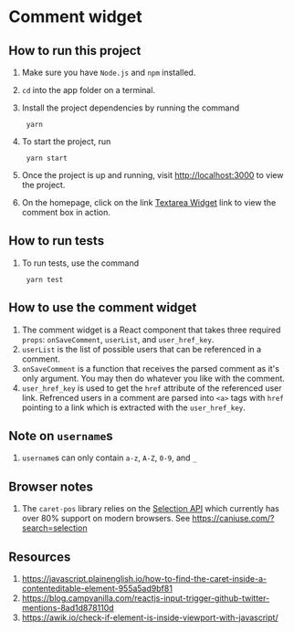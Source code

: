 # Comment widget

## How to run this project

1. Make sure you have `Node.js` and `npm` installed.
1. `cd` into the app folder on a terminal.
1. Install the project dependencies by running the command

        yarn

1. To start the project, run

        yarn start

1. Once the project is up and running, visit <http://localhost:3000> to view the project.
1. On the homepage, click on the link [Textarea Widget](http://localhost:3000/textarea-widget) link to view the comment box in action.

## How to run tests

1. To run tests, use the command

        yarn test

## How to use the comment widget

1. The comment widget is a React component that takes three required `props`: `onSaveComment`, `userList`, and `user_href_key`.
1. `userList` is the list of possible users that can be referenced in a comment.
1. `onSaveComment` is a function that receives the parsed comment as it's only argument. You may then do whatever you like with the comment.
1. `user_href_key` is used to get the `href` attribute of the referenced user link. Refrenced users in a comment are parsed into `<a>` tags with `href` pointing to a link which is extracted with the `user_href_key`.

## Note on `username`s

1. `username`s can only contain `a-z`, `A-Z`, `0-9`, and `_`

## Browser notes

1. The `caret-pos` library relies on the [Selection API](https://developer.mozilla.org/en-US/docs/Web/API/Selection) which currently has over 80% support on modern browsers. See <https://caniuse.com/?search=selection>

## Resources

1. <https://javascript.plainenglish.io/how-to-find-the-caret-inside-a-contenteditable-element-955a5ad9bf81>
1. <https://blog.campvanilla.com/reactjs-input-trigger-github-twitter-mentions-8ad1d878110d>
1. <https://awik.io/check-if-element-is-inside-viewport-with-javascript/>
